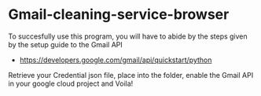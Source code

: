 # Gmail-cleaning-service-browser

To succesfully use this program, you will have to abide by the steps given by the setup guide to the Gmail API
 - https://developers.google.com/gmail/api/quickstart/python

Retrieve your Credential json file, place into the folder, enable the Gmail API in your google cloud project and Voila!
